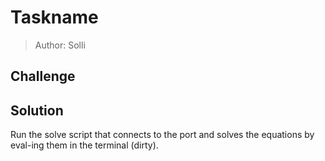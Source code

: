 # Taskname
> Author: Solli

## Challenge

## Solution

Run the solve script that connects to the port and solves the equations by eval-ing them in the terminal (dirty).